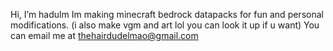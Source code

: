 Hi, I’m hadulm
Im making minecraft bedrock datapacks for fun and personal modifications.
(i also make vgm and art lol you can look it up if u want)
You can email me at thehairdudelmao@gmail.com
